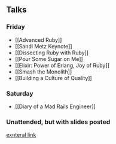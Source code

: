 ## Talks

### Friday

* [[Advanced Ruby]]
* [[Sandi Metz Keynote]]
* [[Dissecting Ruby with Ruby]]
* [[Pour Some Sugar on Me]]
* [[Elixir: Power of Erlang, Joy of Ruby]]
* [[Smash the Monolith]]
* [[Building a Culture of Quality]]

### Saturday

* [[Diary of a Mad Rails Engineer]]

### Unattended, but with slides posted
[exnteral link](http://www.lonestarruby.org/2013/lsrc)
